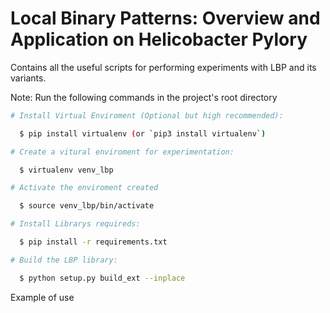 # Local Binary Patterns: Overview and Application on Helicobacter Pylory

Contains all the useful scripts for performing experiments with LBP and its variants.

Note: Run the following commands in the project's root directory

```bash
# Install Virtual Enviroment (Optional but high recommended):

  $ pip install virtualenv (or `pip3 install virtualenv`)

# Create a vitural enviroment for experimentation:

  $ virtualenv venv_lbp

# Activate the enviroment created

  $ source venv_lbp/bin/activate

# Install Librarys requireds:

  $ pip install -r requirements.txt

# Build the LBP library:

  $ python setup.py build_ext --inplace
```

Example of use
